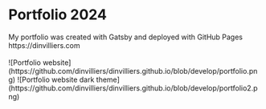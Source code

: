 # Portfolio 2024

<p>
  My portfolio was created with Gatsby and deployed with GitHub Pages
  <br>
  https://dinvilliers.com
  <br>
  <br>
  ![Portfolio website](https://github.com/dinvilliers/dinvilliers.github.io/blob/develop/portfolio.png)
  ![Portfolio website dark theme](https://github.com/dinvilliers/dinvilliers.github.io/blob/develop/portfolio2.png)
  
</p>
